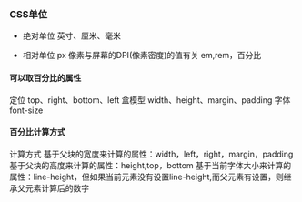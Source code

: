 ### CSS单位
- 绝对单位
英寸、厘米、毫米

- 相对单位
px 像素与屏幕的DPI(像素密度)的值有关 em,rem，百分比

#### 可以取百分比的属性
定位 top、right、bottom、left
盒模型 width、height、margin、padding
字体 font-size

#### 百分比计算方式
计算方式
基于父块的宽度来计算的属性：width，left，right，margin，padding
基于父块的高度来计算的属性：height,top，bottom
基于当前字体大小来计算的属性：line-height，但如果当前元素没有设置line-height,而父元素有设置，则继承父元素计算后的数字

